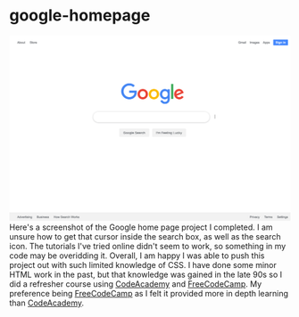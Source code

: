 # google-homepage
<img src="img/google-project-screenshot.png">
Here's a screenshot of the Google home page project I completed. I am unsure how to get that cursor inside the search box, as well as the search icon. The tutorials I've tried online didn't seem to work, so something in my code may be overidding it. Overall, I am happy I was able to push this project out with such limited knowledge of CSS. I have done some minor HTML work in the past, but that knowledge was gained in the late 90s so I did a refresher course using <a href="https://www.codecademy.com/catalog/language/html-css">CodeAcademy</a> and <a href="https://www.freecodecamp.org/">FreeCodeCamp</a>. My preference being <a href="https://www.freecodecamp.org/">FreeCodeCamp</a> as I felt it provided more in depth learning than <a href="https://www.codecademy.com/catalog/language/html-css">CodeAcademy</a>. 
